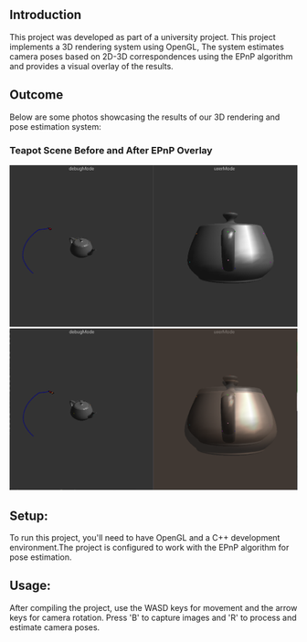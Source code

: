 ## Introduction 
This project was developed as part of a university project.
This project implements a 3D rendering system using OpenGL, The system estimates camera poses based on 2D-3D correspondences using the EPnP algorithm and provides a visual overlay of the results.


## Outcome
Below are some photos showcasing the results of our 3D rendering and pose estimation system:
### Teapot Scene Before and After EPnP Overlay
![photo was taken:](https://github.com/NaorGuetta/3DPoseSolver/blob/master/3DSolverImg/image3.png)
![Solve position and overlay result:](https://github.com/NaorGuetta/3DPoseSolver/blob/master/3DSolverImg/image4.png)

## Setup:
To run this project, you'll need to have OpenGL and a C++ development environment.The project is configured to work with the EPnP algorithm for pose estimation.

## Usage:
After compiling the project, use the WASD keys for movement and the arrow keys for camera rotation. Press 'B' to capture images and 'R' to process and estimate camera poses.
